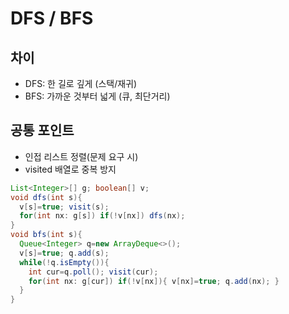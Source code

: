 
# DFS / BFS

## 차이
- DFS: 한 길로 깊게 (스택/재귀)
- BFS: 가까운 것부터 넓게 (큐, 최단거리)

## 공통 포인트
- 인접 리스트 정렬(문제 요구 시)
- visited 배열로 중복 방지

```java
List<Integer>[] g; boolean[] v;
void dfs(int s){
  v[s]=true; visit(s);
  for(int nx: g[s]) if(!v[nx]) dfs(nx);
}
void bfs(int s){
  Queue<Integer> q=new ArrayDeque<>();
  v[s]=true; q.add(s);
  while(!q.isEmpty()){
    int cur=q.poll(); visit(cur);
    for(int nx: g[cur]) if(!v[nx]){ v[nx]=true; q.add(nx); }
  }
}
